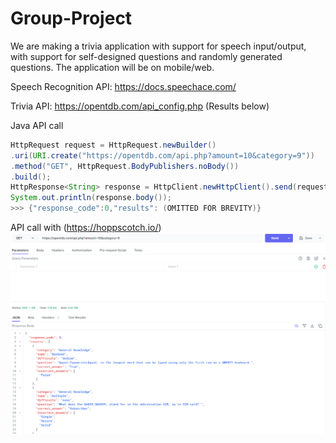 # Group-Project
We are making a trivia application with support for speech input/output, with support for self-designed questions and randomly generated questions.
The application will be on mobile/web.

Speech Recognition API: https://docs.speechace.com/

Trivia API: https://opentdb.com/api_config.php (Results below)

Java API call
```java
HttpRequest request = HttpRequest.newBuilder()
.uri(URI.create("https://opentdb.com/api.php?amount=10&category=9"))
.method("GET", HttpRequest.BodyPublishers.noBody())
.build();
HttpResponse<String> response = HttpClient.newHttpClient().send(request, HttpResponse.BodyHandlers.ofString());
System.out.println(response.body());
>>> {"response_code":0,"results": (OMITTED FOR BREVITY)}
```

API call with (https://hoppscotch.io/)
![img.png](img.png)
 
